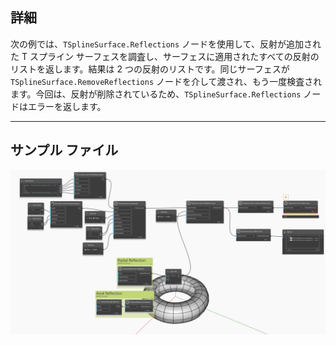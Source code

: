 ## 詳細
次の例では、`TSplineSurface.Reflections` ノードを使用して、反射が追加された T スプライン サーフェスを調査し、サーフェスに適用されたすべての反射のリストを返します。結果は 2 つの反射のリストです。同じサーフェスが `TSplineSurface.RemoveReflections` ノードを介して渡され、もう一度検査されます。今回は、反射が削除されているため、`TSplineSurface.Reflections` ノードはエラーを返します。
___
## サンプル ファイル

![TSplineSurface.Reflections](./Autodesk.DesignScript.Geometry.TSpline.TSplineSurface.Reflections_img.jpg)

